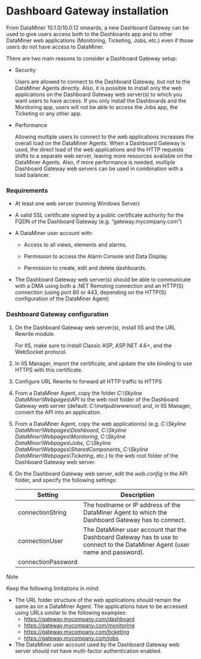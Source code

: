 # Dashboard Gateway installation

From DataMiner 10.1.0/10.0.12 onwards, a new Dashboard Gateway can be used to give users access both to the Dashboards app and to other DataMiner web applications (Monitoring, Ticketing, Jobs, etc.) even if those users do not have access to DataMiner.

There are two main reasons to consider a Dashboard Gateway setup:

- Security

    Users are allowed to connect to the Dashboard Gateway, but not to the DataMiner Agents directly. Also, it is possible to install only the web applications on the Dashboard Gateway web server(s) to which you want users to have access. If you only install the Dashboards and the Monitoring app, users will not be able to access the Jobs app, the Ticketing or any other app.

- Performance

    Allowing multiple users to connect to the web applications increases the overall load on the DataMiner Agents. When a Dashboard Gateway is used, the direct load of the web applications and the HTTP requests shifts to a separate web server, leaving more resources available on the DataMiner Agents. Also, if more performance is needed, multiple Dashboard Gateway web servers can be used in combination with a load balancer.

### Requirements

- At least one web server (running Windows Server)

- A valid SSL certificate signed by a public certificate authority for the FQDN of the Dashboard Gateway (e.g. “gateway.mycompany.com”)

- A DataMiner user account with:

    - Access to all views, elements and alarms.

    - Permission to access the Alarm Console and Data Display.

    - Permission to create, edit and delete dashboards.

- The Dashboard Gateway web server(s) should be able to communicate with a DMA using both a .NET Remoting connection and an HTTP(S) connection (using port 80 or 443, depending on the HTTP(S) configuration of the DataMiner Agent)

### Dashboard Gateway configuration

1. On the Dashboard Gateway web server(s), install IIS and the URL Rewrite module.

    For IIS, make sure to install Classic ASP, ASP.NET 4.6+, and the WebSocket protocol.

2. In IIS Manager, import the certificate, and update the site binding to use HTTPS with this certificate.

3. Configure URL Rewrite to forward all HTTP traffic to HTTPS

4. From a DataMiner Agent, copy the folder *C:\\Skyline DataMiner\\Webpages\\API* to the web root folder of the Dashboard Gateway web server (default: *C:\\inetpub\\wwwroot*) and, in IIS Manager, convert the API into an application.

5. From a DataMiner Agent, copy the web application(s) (e.g. *C:\\Skyline DataMiner\\Webpages\\Dashboard*, *C:\\Skyline DataMiner\\Webpages\\Monitoring*, *C:\\Skyline DataMiner\\Webpages\\Jobs*, *C:\\Skyline DataMiner\\Webpages\\SharedComponents*, *C:\\Skyline DataMiner\\Webpages\\Ticketing*, etc.) to the web root folder of the Dashboard Gateway web server.

6. On the Dashboard Gateway web server, edit the *web.config* in the API folder, and specify the following settings:

    | Setting          | Description                                                                                                                  |
    |--------------------|------------------------------------------------------------------------------------------------------------------------------|
    | connectionString   | The hostname or IP address of the DataMiner Agent to which the Dashboard Gateway has to connect.                             |
    | connectionUser     | The DataMiner user account that the Dashboard Gateway has to use to connect to the DataMiner Agent (user name and password). |
    | connectionPassword |                                                                                                                              |

> [!NOTE]
> Keep the following limitations in mind:
> - The URL folder structure of the web applications should remain the same as on a DataMiner Agent. The applications have to be accessed using URLs similar to the following examples:
>     - https://gateway.mycompany.com/dashboard
>     - https://gateway.mycompany.com/monitoring
>     - https://gateway.mycompany.com/ticketing
>     - https://gateway.mycompany.com/jobs
> - The DataMiner user account used by the Dashboard Gateway web server should not have multi-factor authentication enabled.
